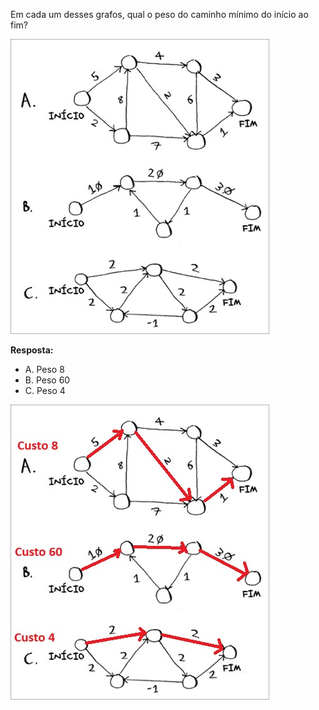Em cada um desses grafos, qual o peso do caminho mínimo do início ao fim?

![Grafos](/Capítulo_7/Exercício/imagens/grafos.jpg)

**Resposta:**
- A. Peso 8
- B. Peso 60
- C. Peso 4

![Respostas dos grafos](/Capítulo_7/Exercício/imagens/grafosRespostas.jpg)